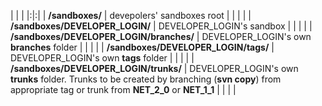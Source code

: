 | | |
|:|:|
| **/sandboxes/** | devepolers' sandboxes root |
|  |  |
| **/sandboxes/DEVELOPER\_LOGIN/** | DEVELOPER\_LOGIN's sandbox |
|  |  |
| **/sandboxes/DEVELOPER\_LOGIN/branches/** | DEVELOPER\_LOGIN's own **branches** folder |
|  |  |
| **/sandboxes/DEVELOPER\_LOGIN/tags/** | DEVELOPER\_LOGIN's own **tags** folder |
|  |  |
| **/sandboxes/DEVELOPER\_LOGIN/trunks/** | DEVELOPER\_LOGIN's own **trunks** folder. Trunks to be created by branching (**svn copy**) from appropriate tag or trunk from **NET\_2\_0** or **NET\_1\_1** |
|  |  |
